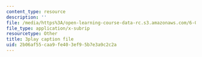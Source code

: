 ```yaml
---
content_type: resource
description: ''
file: /media/https%3A/open-learning-course-data-rc.s3.amazonaws.com/6-00-introduction-to-computer-science-and-programming-fall-2008/2b06af55caa9fe403ef95b7e3a9c2c2a_ZbIpjf0QEPI.srt
file_type: application/x-subrip
resourcetype: Other
title: 3play caption file
uid: 2b06af55-caa9-fe40-3ef9-5b7e3a9c2c2a
---
```

